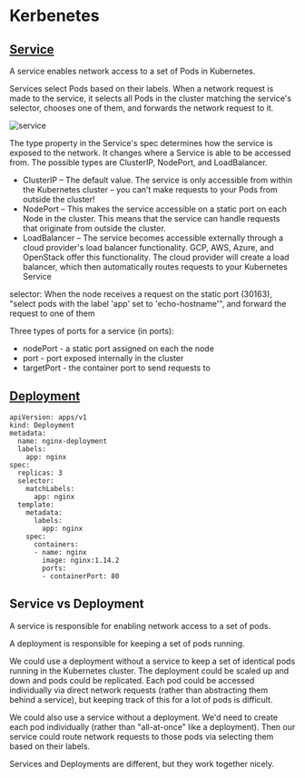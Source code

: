 # Kerbenetes

## [Service](https://kubernetes.io/docs/concepts/services-networking/service/)

A service enables network access to a set of Pods in Kubernetes.

Services select Pods based on their labels. When a network request is made to the service, it selects all Pods in the cluster 
matching the service's selector, chooses one of them, and forwards the network request to it.

![service](https://matthewpalmer.net/kubernetes-app-developer/articles/service-annotated.png)

The type property in the Service's spec determines how the service is exposed to the network. 
It changes where a Service is able to be accessed from. The possible types are ClusterIP, NodePort, and LoadBalancer.

- ClusterIP – The default value. The service is only accessible from within the Kubernetes cluster – you can’t make requests to your Pods from outside the cluster!
- NodePort – This makes the service accessible on a static port on each Node in the cluster. This means that the service can handle requests that originate from outside the cluster.
- LoadBalancer – The service becomes accessible externally through a cloud provider's load balancer functionality. GCP, AWS, Azure, and OpenStack offer this functionality. The cloud provider will create a load balancer, which then automatically routes requests to your Kubernetes Service

selector: When the node receives a request on the static port (30163), "select pods with the label 'app' set to 'echo-hostname'", and forward the request to one of them
  
Three types of ports for a service (in ports):
- nodePort - a static port assigned on each the node
- port - port exposed internally in the cluster
- targetPort - the container port to send requests to


## [Deployment](https://kubernetes.io/docs/concepts/workloads/controllers/deployment/)
```
apiVersion: apps/v1
kind: Deployment
metadata:
  name: nginx-deployment
  labels:
    app: nginx
spec:
  replicas: 3
  selector:
    matchLabels:
      app: nginx
  template:
    metadata:
      labels:
        app: nginx
    spec:
      containers:
      - name: nginx
        image: nginx:1.14.2
        ports:
        - containerPort: 80
```



## Service vs Deployment

A service is responsible for enabling network access to a set of pods. 

A deployment is responsible for keeping a set of pods running.

We could use a deployment without a service to keep a set of identical pods running in the Kubernetes cluster. 
The deployment could be scaled up and down and pods could be replicated. Each pod could be accessed individually 
via direct network requests (rather than abstracting them behind a service), but keeping track of this for a
lot of pods is difficult.

We could also use a service without a deployment. We'd need to create each pod individually (rather than "all-at-once"
like a deployment). Then our service could route network requests to those pods via selecting them based on their labels.

Services and Deployments are different, but they work together nicely.

 
